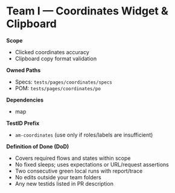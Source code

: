 # Team I — Coordinates Widget & Clipboard

**Scope**

- Clicked coordinates accuracy
- Clipboard copy format validation

**Owned Paths**

- Specs: `tests/pages/coordinates/specs`
- POM: `tests/pages/coordinates/po`

**Dependencies**

- map

**TestID Prefix**

- `am-coordinates` (use only if roles/labels are insufficient)

**Definition of Done (DoD)**

- Covers required flows and states within scope
- No fixed sleeps; uses expectations or URL/request assertions
- Two consecutive green local runs with report/trace
- No edits outside your team folders
- Any new testids listed in PR description
